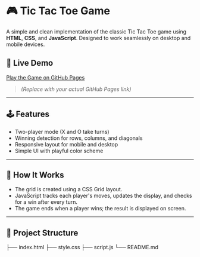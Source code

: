 # 🎮 Tic Tac Toe Game

A simple and clean implementation of the classic Tic Tac Toe game using **HTML**, **CSS**, and **JavaScript**. Designed to work seamlessly on desktop and mobile devices.

## 🚀 Live Demo

[Play the Game on GitHub Pages](https://yourusername.github.io/tic-tac-toe/)  
> *(Replace with your actual GitHub Pages link)*

---

## 🕹️ Features

- Two-player mode (X and O take turns)
- Winning detection for rows, columns, and diagonals
- Responsive layout for mobile and desktop
- Simple UI with playful color scheme


---

## 🧠 How It Works

- The grid is created using a CSS Grid layout.
- JavaScript tracks each player's moves, updates the display, and checks for a win after every turn.
- The game ends when a player wins; the result is displayed on screen.

---

## 📁 Project Structure

├── index.html
├── style.css
├── script.js
└── README.md

